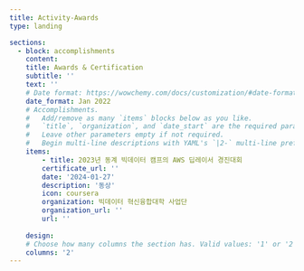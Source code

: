```yaml
---
title: Activity-Awards
type: landing

sections:
  - block: accomplishments
    content:
    title: Awards & Certification
    subtitle: ''
    text: ''
    # Date format: https://wowchemy.com/docs/customization/#date-format
    date_format: Jan 2022
    # Accomplishments.
    #   Add/remove as many `items` blocks below as you like.
    #   `title`, `organization`, and `date_start` are the required parameters.
    #   Leave other parameters empty if not required.
    #   Begin multi-line descriptions with YAML's `|2-` multi-line prefix.
    items:
        - title: 2023년 동계 빅데이터 캠프의 AWS 딥레이서 경진대회
        certificate_url: ''
        date: '2024-01-27'
        description: '동상'
        icon: coursera
        organization: 빅데이터 혁신융합대학 사업단
        organization_url: ''
        url: ''
    
    design:
    # Choose how many columns the section has. Valid values: '1' or '2'.
    columns: '2'
---
```


